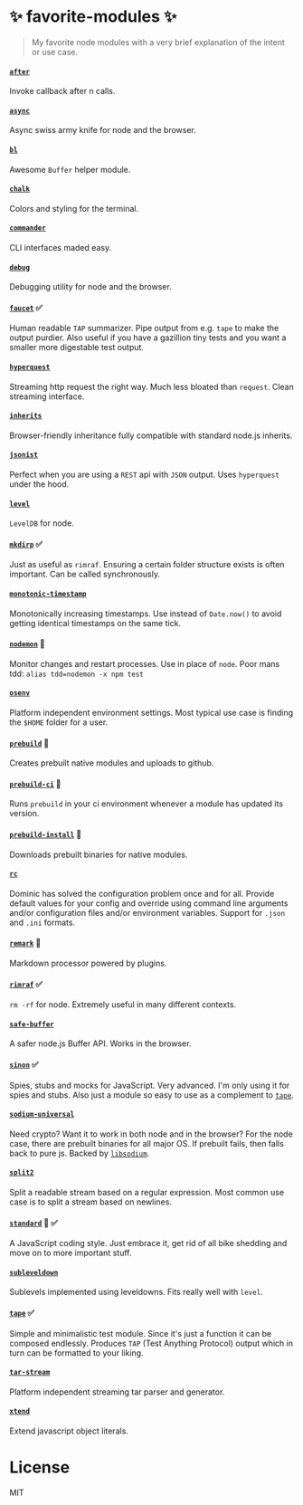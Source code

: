# :sparkles: favorite-modules :sparkles:

> My favorite node modules with a very brief explanation of the intent or use case.

#### [`after`](https://github.com/Raynos/after#readme)

Invoke callback after n calls.

#### [`async`](https://github.com/caolan/async)

Async swiss army knife for node and the browser.

#### [`bl`](https://github.com/rvagg/bl)

Awesome `Buffer` helper module.

#### [`chalk`](https://github.com/chalk/chalk#readme)

Colors and styling for the terminal.

#### [`commander`](https://github.com/tj/commander.js#readme)

CLI interfaces maded easy.

#### [`debug`](https://github.com/visionmedia/debug#readme)

Debugging utility for node and the browser.

#### [`faucet`](https://github.com/substack/faucet) :white_check_mark:

Human readable `TAP` summarizer. Pipe output from e.g. `tape` to make the output purdier. Also useful if you have a gazillion tiny tests and you want a smaller more digestable test output.

#### [`hyperquest`](https://github.com/substack/hyperquest)

Streaming http request the right way. Much less bloated than `request`. Clean streaming interface.

#### [`inherits`](https://github.com/isaacs/inherits#readme)

Browser-friendly inheritance fully compatible with standard node.js inherits.

#### [`jsonist`](https://github.com/rvagg/jsonist)

Perfect when you are using a `REST` api with `JSON` output. Uses `hyperquest` under the hood.

#### [`level`](https://github.com/level/level)

`LevelDB` for node.

#### [`mkdirp`](https://github.com/substack/node-mkdirp#readme) :white_check_mark:

Just as useful as `rimraf`. Ensuring a certain folder structure exists is often important. Can be called synchronously.

#### [`monotonic-timestamp`](https://github.com/dominictarr/monotonic-timestamp)

Monotonically increasing timestamps. Use instead of `Date.now()` to avoid getting identical timestamps on the same tick.

#### [`nodemon`](https://github.com/remy/nodemon) :wrench:

Monitor changes and restart processes. Use in place of `node`. Poor mans tdd: `alias tdd=nodemon -x npm test`

#### [`osenv`](https://github.com/npm/osenv#readme)

Platform independent environment settings. Most typical use case is finding the `$HOME` folder for a user.

#### [`prebuild`](https://github.com/prebuild/prebuild) :wrench:

Creates prebuilt native modules and uploads to github.

#### [`prebuild-ci`](https://github.com/prebuild/prebuild-ci) :wrench:

Runs `prebuild` in your ci environment whenever a module has updated its version.

#### [`prebuild-install`](https://github.com/prebuild/prebuild-install) :wrench:

Downloads prebuilt binaries for native modules.

#### [`rc`](https://github.com/dominictarr/rc)

Dominic has solved the configuration problem once and for all. Provide default values for your config and override using command line arguments and/or configuration files and/or environment variables. Support for `.json` and `.ini` formats.

#### [`remark`](https://remark.js.org/) :wrench:

Markdown processor powered by plugins.

#### [`rimraf`](https://github.com/isaacs/rimraf#readme) :white_check_mark:

`rm -rf` for node. Extremely useful in many different contexts.

#### [`safe-buffer`](https://github.com/feross/safe-buffer)

A safer node.js Buffer API. Works in the browser.

#### [`sinon`](https://github.com/sinonjs/sinon) :white_check_mark:

Spies, stubs and mocks for JavaScript. Very advanced. I'm only using it for spies and stubs. Also just a module so easy to use as a complement to [`tape`](https://github.com/substack/tape).

#### [`sodium-universal`](https://github.com/sodium-friends/sodium-universal)

Need crypto? Want it to work in both node and in the browser? For the node case, there are prebuilt binaries for all major OS. If prebuilt fails, then falls back to pure js. Backed by [`libsodium`](https://github.com/jedisct1/libsodium).

#### [`split2`](https://github.com/mcollina/split2#readme)

Split a readable stream based on a regular expression. Most common use case is to split a stream based on newlines.

#### [`standard`](https://github.com/feross/standard) :wrench: :white_check_mark:

A JavaScript coding style. Just embrace it, get rid of all bike shedding and move on to more important stuff.

#### [`subleveldown`](https://github.com/mafintosh/subleveldown)

Sublevels implemented using leveldowns. Fits really well with `level`.

#### [`tape`](https://github.com/substack/tape) :white_check_mark:

Simple and minimalistic test module. Since it's just a function it can be composed endlessly. Produces `TAP` (Test Anything Protocol) output which in turn can be formatted to your liking.

#### [`tar-stream`](https://github.com/mafintosh/tar-stream)

Platform independent streaming tar parser and generator.

#### [`xtend`](https://github.com/Raynos/xtend)

Extend javascript object literals.

# License

MIT
